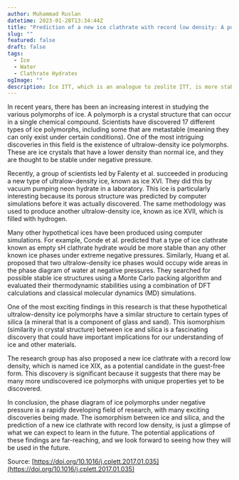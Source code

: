 ```yaml
---
author: Muhammad Ruslan
datetime: 2023-01-28T13:34:44Z
title: "Prediction of a new ice clathrate with record low density: A potential candidate as ice XIX in guest-free form"
slug: ""
featured: false
draft: false
tags:
  - Ice
  - Water
  - Clathrate Hydrates
ogImage: ""
description: Ice ITT, which is an analogue to zeolite ITT, is more stable than ice FAU which was proposed as the most stable phase under deeply negative pressures
---
```


In recent years, there has been an increasing interest in studying the various polymorphs of ice. A polymorph is a crystal structure that can occur in a single chemical compound. Scientists have discovered 17 different types of ice polymorphs, including some that are metastable (meaning they can only exist under certain conditions). One of the most intriguing discoveries in this field is the existence of ultralow-density ice polymorphs. These are ice crystals that have a lower density than normal ice, and they are thought to be stable under negative pressure.

Recently, a group of scientists led by Falenty et al. succeeded in producing a new type of ultralow-density ice, known as ice XVI. They did this by vacuum pumping neon hydrate in a laboratory. This ice is particularly interesting because its porous structure was predicted by computer simulations before it was actually discovered. The same methodology was used to produce another ultralow-density ice, known as ice XVII, which is filled with hydrogen.

Many other hypothetical ices have been produced using computer simulations. For example, Conde et al. predicted that a type of ice clathrate known as empty sH clathrate hydrate would be more stable than any other known ice phases under extreme negative pressures. Similarly, Huang et al. proposed that two ultralow-density ice phases would occupy wide areas in the phase diagram of water at negative pressures. They searched for possible stable ice structures using a Monte Carlo packing algorithm and evaluated their thermodynamic stabilities using a combination of DFT calculations and classical molecular dynamics (MD) simulations.

One of the most exciting findings in this research is that these hypothetical ultralow-density ice polymorphs have a similar structure to certain types of silica (a mineral that is a component of glass and sand). This isomorphism (similarity in crystal structure) between ice and silica is a fascinating discovery that could have important implications for our understanding of ice and other materials.

The research group has also proposed a new ice clathrate with a record low density, which is named ice XIX, as a potential candidate in the guest-free form. This discovery is significant because it suggests that there may be many more undiscovered ice polymorphs with unique properties yet to be discovered.

In conclusion, the phase diagram of ice polymorphs under negative pressure is a rapidly developing field of research, with many exciting discoveries being made. The isomorphism between ice and silica, and the prediction of a new ice clathrate with record low density, is just a glimpse of what we can expect to learn in the future. The potential applications of these findings are far-reaching, and we look forward to seeing how they will be used in the future.

Source: [https://doi.org/10.1016/j.cplett.2017.01.035](https://doi.org/10.1016/j.cplett.2017.01.035)
